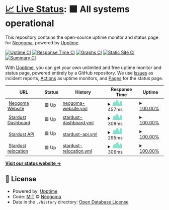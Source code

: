 # [📈 Live Status](https://Neogoma.github.io/uptime): <!--live status--> **🟩 All systems operational**

This repository contains the open-source uptime monitor and status page for [Neogoma](neogoma.com), powered by [Upptime](https://github.com/upptime/upptime).

[![Uptime CI](https://github.com/Neogoma/uptime/workflows/Uptime%20CI/badge.svg)](https://github.com/Neogoma/uptime/actions?query=workflow%3A%22Uptime+CI%22)
[![Response Time CI](https://github.com/Neogoma/uptime/workflows/Response%20Time%20CI/badge.svg)](https://github.com/Neogoma/uptime/actions?query=workflow%3A%22Response+Time+CI%22)
[![Graphs CI](https://github.com/Neogoma/uptime/workflows/Graphs%20CI/badge.svg)](https://github.com/Neogoma/uptime/actions?query=workflow%3A%22Graphs+CI%22)
[![Static Site CI](https://github.com/Neogoma/uptime/workflows/Static%20Site%20CI/badge.svg)](https://github.com/Neogoma/uptime/actions?query=workflow%3A%22Static+Site+CI%22)
[![Summary CI](https://github.com/Neogoma/uptime/workflows/Summary%20CI/badge.svg)](https://github.com/Neogoma/uptime/actions?query=workflow%3A%22Summary+CI%22)

With [Upptime](https://upptime.js.org), you can get your own unlimited and free uptime monitor and status page, powered entirely by a GitHub repository. We use [Issues](https://github.com/Neogoma/uptime/issues) as incident reports, [Actions](https://github.com/Neogoma/uptime/actions) as uptime monitors, and [Pages](https://Neogoma.github.io/uptime) for the status page.

<!--start: status pages-->
<!-- This summary is generated by Upptime (https://github.com/upptime/upptime) -->
<!-- Do not edit this manually, your changes will be overwritten -->
<!-- prettier-ignore -->
| URL | Status | History | Response Time | Uptime |
| --- | ------ | ------- | ------------- | ------ |
| <img alt="" src="https://favicons.githubusercontent.com/www.neogoma.com" height="13"> [Neogoma Website](https://www.neogoma.com) | 🟩 Up | [neogoma-website.yml](https://github.com/Neogoma/uptime/commits/HEAD/history/neogoma-website.yml) | <details><summary><img alt="Response time graph" src="./graphs/neogoma-website/response-time-week.png" height="20"> 457ms</summary><br><a href="https://status.neogoma.com/history/neogoma-website"><img alt="Response time 535" src="https://img.shields.io/endpoint?url=https%3A%2F%2Fraw.githubusercontent.com%2FNeogoma%2Fuptime%2FHEAD%2Fapi%2Fneogoma-website%2Fresponse-time.json"></a><br><a href="https://status.neogoma.com/history/neogoma-website"><img alt="24-hour response time 503" src="https://img.shields.io/endpoint?url=https%3A%2F%2Fraw.githubusercontent.com%2FNeogoma%2Fuptime%2FHEAD%2Fapi%2Fneogoma-website%2Fresponse-time-day.json"></a><br><a href="https://status.neogoma.com/history/neogoma-website"><img alt="7-day response time 457" src="https://img.shields.io/endpoint?url=https%3A%2F%2Fraw.githubusercontent.com%2FNeogoma%2Fuptime%2FHEAD%2Fapi%2Fneogoma-website%2Fresponse-time-week.json"></a><br><a href="https://status.neogoma.com/history/neogoma-website"><img alt="30-day response time 455" src="https://img.shields.io/endpoint?url=https%3A%2F%2Fraw.githubusercontent.com%2FNeogoma%2Fuptime%2FHEAD%2Fapi%2Fneogoma-website%2Fresponse-time-month.json"></a><br><a href="https://status.neogoma.com/history/neogoma-website"><img alt="1-year response time 535" src="https://img.shields.io/endpoint?url=https%3A%2F%2Fraw.githubusercontent.com%2FNeogoma%2Fuptime%2FHEAD%2Fapi%2Fneogoma-website%2Fresponse-time-year.json"></a></details> | <details><summary><a href="https://status.neogoma.com/history/neogoma-website">100.00%</a></summary><a href="https://status.neogoma.com/history/neogoma-website"><img alt="All-time uptime 100.00%" src="https://img.shields.io/endpoint?url=https%3A%2F%2Fraw.githubusercontent.com%2FNeogoma%2Fuptime%2FHEAD%2Fapi%2Fneogoma-website%2Fuptime.json"></a><br><a href="https://status.neogoma.com/history/neogoma-website"><img alt="24-hour uptime 100.00%" src="https://img.shields.io/endpoint?url=https%3A%2F%2Fraw.githubusercontent.com%2FNeogoma%2Fuptime%2FHEAD%2Fapi%2Fneogoma-website%2Fuptime-day.json"></a><br><a href="https://status.neogoma.com/history/neogoma-website"><img alt="7-day uptime 100.00%" src="https://img.shields.io/endpoint?url=https%3A%2F%2Fraw.githubusercontent.com%2FNeogoma%2Fuptime%2FHEAD%2Fapi%2Fneogoma-website%2Fuptime-week.json"></a><br><a href="https://status.neogoma.com/history/neogoma-website"><img alt="30-day uptime 100.00%" src="https://img.shields.io/endpoint?url=https%3A%2F%2Fraw.githubusercontent.com%2FNeogoma%2Fuptime%2FHEAD%2Fapi%2Fneogoma-website%2Fuptime-month.json"></a><br><a href="https://status.neogoma.com/history/neogoma-website"><img alt="1-year uptime 100.00%" src="https://img.shields.io/endpoint?url=https%3A%2F%2Fraw.githubusercontent.com%2FNeogoma%2Fuptime%2FHEAD%2Fapi%2Fneogoma-website%2Fuptime-year.json"></a></details>
| <img alt="" src="https://favicons.githubusercontent.com/stardust.neogoma.com" height="13"> [Stardust Dashboard](https://stardust.neogoma.com/current_version) | 🟩 Up | [stardust-dashboard.yml](https://github.com/Neogoma/uptime/commits/HEAD/history/stardust-dashboard.yml) | <details><summary><img alt="Response time graph" src="./graphs/stardust-dashboard/response-time-week.png" height="20"> 308ms</summary><br><a href="https://status.neogoma.com/history/stardust-dashboard"><img alt="Response time 299" src="https://img.shields.io/endpoint?url=https%3A%2F%2Fraw.githubusercontent.com%2FNeogoma%2Fuptime%2FHEAD%2Fapi%2Fstardust-dashboard%2Fresponse-time.json"></a><br><a href="https://status.neogoma.com/history/stardust-dashboard"><img alt="24-hour response time 327" src="https://img.shields.io/endpoint?url=https%3A%2F%2Fraw.githubusercontent.com%2FNeogoma%2Fuptime%2FHEAD%2Fapi%2Fstardust-dashboard%2Fresponse-time-day.json"></a><br><a href="https://status.neogoma.com/history/stardust-dashboard"><img alt="7-day response time 308" src="https://img.shields.io/endpoint?url=https%3A%2F%2Fraw.githubusercontent.com%2FNeogoma%2Fuptime%2FHEAD%2Fapi%2Fstardust-dashboard%2Fresponse-time-week.json"></a><br><a href="https://status.neogoma.com/history/stardust-dashboard"><img alt="30-day response time 327" src="https://img.shields.io/endpoint?url=https%3A%2F%2Fraw.githubusercontent.com%2FNeogoma%2Fuptime%2FHEAD%2Fapi%2Fstardust-dashboard%2Fresponse-time-month.json"></a><br><a href="https://status.neogoma.com/history/stardust-dashboard"><img alt="1-year response time 299" src="https://img.shields.io/endpoint?url=https%3A%2F%2Fraw.githubusercontent.com%2FNeogoma%2Fuptime%2FHEAD%2Fapi%2Fstardust-dashboard%2Fresponse-time-year.json"></a></details> | <details><summary><a href="https://status.neogoma.com/history/stardust-dashboard">100.00%</a></summary><a href="https://status.neogoma.com/history/stardust-dashboard"><img alt="All-time uptime 99.89%" src="https://img.shields.io/endpoint?url=https%3A%2F%2Fraw.githubusercontent.com%2FNeogoma%2Fuptime%2FHEAD%2Fapi%2Fstardust-dashboard%2Fuptime.json"></a><br><a href="https://status.neogoma.com/history/stardust-dashboard"><img alt="24-hour uptime 100.00%" src="https://img.shields.io/endpoint?url=https%3A%2F%2Fraw.githubusercontent.com%2FNeogoma%2Fuptime%2FHEAD%2Fapi%2Fstardust-dashboard%2Fuptime-day.json"></a><br><a href="https://status.neogoma.com/history/stardust-dashboard"><img alt="7-day uptime 100.00%" src="https://img.shields.io/endpoint?url=https%3A%2F%2Fraw.githubusercontent.com%2FNeogoma%2Fuptime%2FHEAD%2Fapi%2Fstardust-dashboard%2Fuptime-week.json"></a><br><a href="https://status.neogoma.com/history/stardust-dashboard"><img alt="30-day uptime 100.00%" src="https://img.shields.io/endpoint?url=https%3A%2F%2Fraw.githubusercontent.com%2FNeogoma%2Fuptime%2FHEAD%2Fapi%2Fstardust-dashboard%2Fuptime-month.json"></a><br><a href="https://status.neogoma.com/history/stardust-dashboard"><img alt="1-year uptime 99.89%" src="https://img.shields.io/endpoint?url=https%3A%2F%2Fraw.githubusercontent.com%2FNeogoma%2Fuptime%2FHEAD%2Fapi%2Fstardust-dashboard%2Fuptime-year.json"></a></details>
| <img alt="" src="https://favicons.githubusercontent.com/lothal.neogoma.com" height="13"> [Stardust API](https://lothal.neogoma.com/api/current_version) | 🟩 Up | [stardust-api.yml](https://github.com/Neogoma/uptime/commits/HEAD/history/stardust-api.yml) | <details><summary><img alt="Response time graph" src="./graphs/stardust-api/response-time-week.png" height="20"> 295ms</summary><br><a href="https://status.neogoma.com/history/stardust-api"><img alt="Response time 259" src="https://img.shields.io/endpoint?url=https%3A%2F%2Fraw.githubusercontent.com%2FNeogoma%2Fuptime%2FHEAD%2Fapi%2Fstardust-api%2Fresponse-time.json"></a><br><a href="https://status.neogoma.com/history/stardust-api"><img alt="24-hour response time 320" src="https://img.shields.io/endpoint?url=https%3A%2F%2Fraw.githubusercontent.com%2FNeogoma%2Fuptime%2FHEAD%2Fapi%2Fstardust-api%2Fresponse-time-day.json"></a><br><a href="https://status.neogoma.com/history/stardust-api"><img alt="7-day response time 295" src="https://img.shields.io/endpoint?url=https%3A%2F%2Fraw.githubusercontent.com%2FNeogoma%2Fuptime%2FHEAD%2Fapi%2Fstardust-api%2Fresponse-time-week.json"></a><br><a href="https://status.neogoma.com/history/stardust-api"><img alt="30-day response time 321" src="https://img.shields.io/endpoint?url=https%3A%2F%2Fraw.githubusercontent.com%2FNeogoma%2Fuptime%2FHEAD%2Fapi%2Fstardust-api%2Fresponse-time-month.json"></a><br><a href="https://status.neogoma.com/history/stardust-api"><img alt="1-year response time 259" src="https://img.shields.io/endpoint?url=https%3A%2F%2Fraw.githubusercontent.com%2FNeogoma%2Fuptime%2FHEAD%2Fapi%2Fstardust-api%2Fresponse-time-year.json"></a></details> | <details><summary><a href="https://status.neogoma.com/history/stardust-api">100.00%</a></summary><a href="https://status.neogoma.com/history/stardust-api"><img alt="All-time uptime 99.62%" src="https://img.shields.io/endpoint?url=https%3A%2F%2Fraw.githubusercontent.com%2FNeogoma%2Fuptime%2FHEAD%2Fapi%2Fstardust-api%2Fuptime.json"></a><br><a href="https://status.neogoma.com/history/stardust-api"><img alt="24-hour uptime 100.00%" src="https://img.shields.io/endpoint?url=https%3A%2F%2Fraw.githubusercontent.com%2FNeogoma%2Fuptime%2FHEAD%2Fapi%2Fstardust-api%2Fuptime-day.json"></a><br><a href="https://status.neogoma.com/history/stardust-api"><img alt="7-day uptime 100.00%" src="https://img.shields.io/endpoint?url=https%3A%2F%2Fraw.githubusercontent.com%2FNeogoma%2Fuptime%2FHEAD%2Fapi%2Fstardust-api%2Fuptime-week.json"></a><br><a href="https://status.neogoma.com/history/stardust-api"><img alt="30-day uptime 100.00%" src="https://img.shields.io/endpoint?url=https%3A%2F%2Fraw.githubusercontent.com%2FNeogoma%2Fuptime%2FHEAD%2Fapi%2Fstardust-api%2Fuptime-month.json"></a><br><a href="https://status.neogoma.com/history/stardust-api"><img alt="1-year uptime 99.62%" src="https://img.shields.io/endpoint?url=https%3A%2F%2Fraw.githubusercontent.com%2FNeogoma%2Fuptime%2FHEAD%2Fapi%2Fstardust-api%2Fuptime-year.json"></a></details>
| <img alt="" src="https://favicons.githubusercontent.com/dagobah.neogoma.com" height="13"> [Stardust relocation](https://dagobah.neogoma.com/api/current_version) | 🟩 Up | [stardust-relocation.yml](https://github.com/Neogoma/uptime/commits/HEAD/history/stardust-relocation.yml) | <details><summary><img alt="Response time graph" src="./graphs/stardust-relocation/response-time-week.png" height="20"> 306ms</summary><br><a href="https://status.neogoma.com/history/stardust-relocation"><img alt="Response time 264" src="https://img.shields.io/endpoint?url=https%3A%2F%2Fraw.githubusercontent.com%2FNeogoma%2Fuptime%2FHEAD%2Fapi%2Fstardust-relocation%2Fresponse-time.json"></a><br><a href="https://status.neogoma.com/history/stardust-relocation"><img alt="24-hour response time 275" src="https://img.shields.io/endpoint?url=https%3A%2F%2Fraw.githubusercontent.com%2FNeogoma%2Fuptime%2FHEAD%2Fapi%2Fstardust-relocation%2Fresponse-time-day.json"></a><br><a href="https://status.neogoma.com/history/stardust-relocation"><img alt="7-day response time 306" src="https://img.shields.io/endpoint?url=https%3A%2F%2Fraw.githubusercontent.com%2FNeogoma%2Fuptime%2FHEAD%2Fapi%2Fstardust-relocation%2Fresponse-time-week.json"></a><br><a href="https://status.neogoma.com/history/stardust-relocation"><img alt="30-day response time 310" src="https://img.shields.io/endpoint?url=https%3A%2F%2Fraw.githubusercontent.com%2FNeogoma%2Fuptime%2FHEAD%2Fapi%2Fstardust-relocation%2Fresponse-time-month.json"></a><br><a href="https://status.neogoma.com/history/stardust-relocation"><img alt="1-year response time 264" src="https://img.shields.io/endpoint?url=https%3A%2F%2Fraw.githubusercontent.com%2FNeogoma%2Fuptime%2FHEAD%2Fapi%2Fstardust-relocation%2Fresponse-time-year.json"></a></details> | <details><summary><a href="https://status.neogoma.com/history/stardust-relocation">100.00%</a></summary><a href="https://status.neogoma.com/history/stardust-relocation"><img alt="All-time uptime 100.00%" src="https://img.shields.io/endpoint?url=https%3A%2F%2Fraw.githubusercontent.com%2FNeogoma%2Fuptime%2FHEAD%2Fapi%2Fstardust-relocation%2Fuptime.json"></a><br><a href="https://status.neogoma.com/history/stardust-relocation"><img alt="24-hour uptime 100.00%" src="https://img.shields.io/endpoint?url=https%3A%2F%2Fraw.githubusercontent.com%2FNeogoma%2Fuptime%2FHEAD%2Fapi%2Fstardust-relocation%2Fuptime-day.json"></a><br><a href="https://status.neogoma.com/history/stardust-relocation"><img alt="7-day uptime 100.00%" src="https://img.shields.io/endpoint?url=https%3A%2F%2Fraw.githubusercontent.com%2FNeogoma%2Fuptime%2FHEAD%2Fapi%2Fstardust-relocation%2Fuptime-week.json"></a><br><a href="https://status.neogoma.com/history/stardust-relocation"><img alt="30-day uptime 100.00%" src="https://img.shields.io/endpoint?url=https%3A%2F%2Fraw.githubusercontent.com%2FNeogoma%2Fuptime%2FHEAD%2Fapi%2Fstardust-relocation%2Fuptime-month.json"></a><br><a href="https://status.neogoma.com/history/stardust-relocation"><img alt="1-year uptime 100.00%" src="https://img.shields.io/endpoint?url=https%3A%2F%2Fraw.githubusercontent.com%2FNeogoma%2Fuptime%2FHEAD%2Fapi%2Fstardust-relocation%2Fuptime-year.json"></a></details>

<!--end: status pages-->

[**Visit our status website →**](https://Neogoma.github.io/uptime)

## 📄 License

- Powered by: [Upptime](https://github.com/upptime/upptime)
- Code: [MIT](./LICENSE) © [Neogoma](neogoma.com)
- Data in the `./history` directory: [Open Database License](https://opendatacommons.org/licenses/odbl/1-0/)
